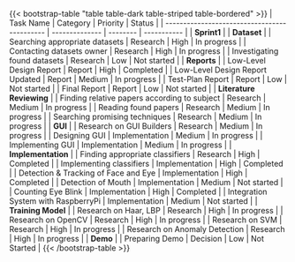 

{{< bootstrap-table "table table-dark table-striped table-bordered" >}}
| Task Name                                    | Category       | Priority | Status      |
| -------------------------------------------- | -------------- | -------- | ----------- |
| **Sprint1**                                  |
| **Dataset**                                  |
| Searching appropriate datasets               | Research       | High     | In progress |
| Contacting datasets owner                    | Research       | High     | In progress |
| Investigating found datasets                 | Research       | Low      | Not started |
| **Reports**                                  |
| Low-Level Design Report                      | Report         | High     | Completed   |
| Low-Level Design Report Updated              | Report         | Medium   | In progress |
| Test-Plan Report                             | Report         | Low      | Not started |
| Final Report                                 | Report         | Low      | Not started |
| **Literature Reviewing**                     |
| Finding relative papers according to subject | Research       | Medium   | In progress |
| Reading found papers                         | Research       | Medium   | In progress |
| Searching promising techniques               | Research       | Medium   | In progress |
| **GUI**                                      |
| Research on GUI Builders                     | Research       | Medium   | In progress |
| Designing GUI                                | Implementation | Medium   | In progress |
| Implementing GUI                             | Implementation | Medium   | In progress |
| **Implementation**                           |
| Finding appropriate classifiers              | Research       | High     | Completed   |
| Implementing classifiers                     | Implementation | High     | Completed   |
| Detection & Tracking of Face and Eye         | Implementation | High     | Completed   |
| Detection of Mouth                           | Implementation | Medium   | Not started |
| Counting Eye Blink                           | Implementation | High     | Completed   |
| Integration System with RaspberryPi          | Implementation | Medium   | Not started |
| **Training Model**                           |
| Research on Haar, LBP                        | Research       | High     | In progress |
| Research on OpenCV                           | Research       | High     | In progress |
| Research on SVM                              | Research       | High     | In progress |
| Research on Anomaly Detection                | Research       | High     | In progress |
| **Demo**                                     |
| Preparing Demo                               | Decision       | Low      | Not Started |
{{< /bootstrap-table >}}